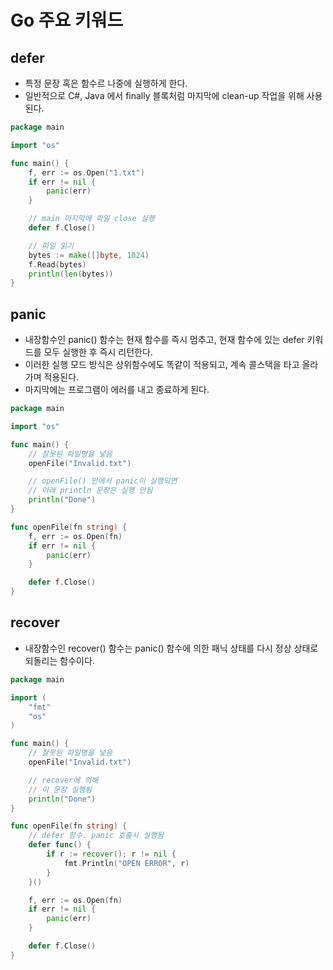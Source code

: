# Go 주요 키워드

## defer

- 특정 문장 혹은 함수르 나중에 실행하게 한다.
- 일반적으로 C#, Java 에서 finally 블록처럼 마지막에 clean-up 작업을 위해 사용된다.

```go
package main

import "os"

func main() {
    f, err := os.Open("1.txt")
    if err != nil {
        panic(err)
    }

    // main 마지막에 파일 close 실행
    defer f.Close()

    // 파일 읽기
    bytes := make([]byte, 1024)
    f.Read(bytes)
    println(len(bytes))
}
```

## panic

- 내장함수인 panic() 함수는 현재 함수를 즉시 멈추고, 현재 함수에 있는 defer 키워드를 모두 실행한 후 즉시 리턴한다.
- 이러한 실행 모드 방식은 상위함수에도 똑같이 적용되고, 계속 콜스택을 타고 올라가며 적용된다.
- 마지막에는 프로그램이 에러를 내고 종료하게 된다.

```go
package main

import "os"

func main() {
    // 잘못된 파일명을 넣음
    openFile("Invalid.txt")

    // openFile() 안에서 panic이 실행되면
    // 아래 println 문장은 실행 안됨
    println("Done")
}

func openFile(fn string) {
    f, err := os.Open(fn)
    if err != nil {
        panic(err)
    }

    defer f.Close()
}

```

## recover

- 내장함수인 recover() 함수는 panic() 함수에 의한 패닉 상태를 다시 정상 상태로 되돌리는 함수이다.

```go
package main

import (
    "fmt"
    "os"
)

func main() {
    // 잘못된 파일명을 넣음
    openFile("Invalid.txt")

    // recover에 의해
    // 이 문장 실행됨
    println("Done")
}

func openFile(fn string) {
    // defer 함수. panic 호출시 실행됨
    defer func() {
        if r := recover(); r != nil {
            fmt.Println("OPEN ERROR", r)
        }
    }()

    f, err := os.Open(fn)
    if err != nil {
        panic(err)
    }

    defer f.Close()
}
```
